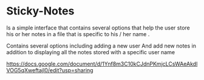 # Sticky-Notes

Is a simple interface that contains several options that help the user store his or her notes
in a file that is specific to his / her name .

Contains several options including adding a new user
And add new notes in addition to displaying all the notes stored with a specific user name

https://docs.google.com/document/d/1Ynf8m3C10kCJdnPKmjcLCsWAeAkdlVOG5qXweftajI0/edit?usp=sharing
